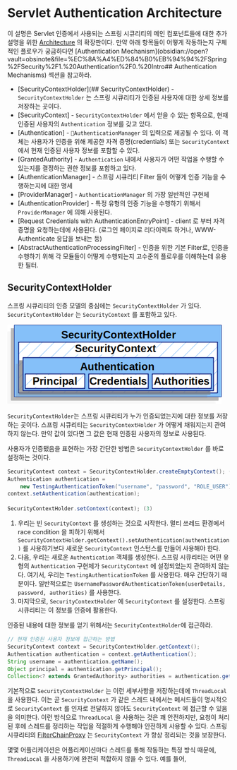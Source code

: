 
# Servlet Authentication Architecture

이 설명은 Servlet 인증에서 사용되는 스프링 시큐리티의 메인 컴포넌트들에 대한 추가 설명을 위한 [Architecture](obsidian://open?vault=obsinote&file=%EC%8A%A4%ED%84%B0%EB%94%94%2FSpring%2FSecurity%2F0.%20Intro#Architecture) 의 확장판이다. 만약 아래 항목들이 어떻게 작동하는지 구체적인 플로우가 궁금하다면 [Authentication Mechanism](obsidian://open?vault=obsinote&file=%EC%8A%A4%ED%84%B0%EB%94%94%2FSpring%2FSecurity%2F1.%20Authentication%2F0.%20Intro## Authentication Mechanisms) 섹션을 참고하라. 

* [SecurityContextHolder](## SecurityContextHolder) - `SecurityContextHolder` 는 스프링 시큐리티가 인증된 사용자에 대한 상세 정보를 저장하는 곳이다.
* [SecurityContext] - `SecurityContextHolder` 에서 얻을 수 있는 항목으로, 현재 인증된 사용자의 `Authentication` 정보를 갖고 있다.
* [Authentication] - `AuthenticationManager` 의 입력으로 제공될 수 있다. 이 객체는 사용자가 인증을 위해 제공한 자격 증명(credentials) 또는 `SecurityContext` 에서 현재 인증된 사용자 정보를 포함할 수 있다.
* [GrantedAuthority] - `Authentication` 내에서 사용자가 어떤 작업을 수행할 수 있는지를 결정하는 권한 정보를 포함하고 있다.
* [AuthenticationManager] - 스프링 시큐리티 Filter 들이 어떻게 인증 기능을 수행하는지에 대한 명세
* [ProviderManager] - `AuthenticationManager` 의 가장 일반적인 구현체
* [AuthenticationProvider] - 특정 유형의 인증 기능을 수행하기 위해서 `ProviderManager` 에 의해 사용된다. 
* [Request Credentials with AuthenticationEntryPoint] - client 로 부터 자격 증명을 요청하는데에 사용된다. (로그인 페이지로 리다이렉트 하거나, WWW-Authenticate 응답을 보내는 등)
* [AbstractAuthenticationProcessingFilter] - 인증을 위한 기본 Filter로, 인증을 수행하기 위해 각 모듈들이 어떻게 수행되는지 고수준의 플로우를 이해하는데 유용한 필터.

## SecurityContextHolder

스프링 시큐리티의 인증 모델의 중심에는 `SecurityContextHolder` 가 있다. `SecurityContextHolder` 는 `SecurityContext` 를 포함하고 있다.

![](../99.images/Pastedimage20241107154944.png)

`SecurityContextHolder`는 스프링 시큐리티가 누가 인증되었는지에 대한 정보를 저장하는 곳이다. 스프링 시큐리티는 `SecurityContextHolder` 가 어떻게 채워지는지 관여하지 않는다. 만약 값이 있다면 그 값은 현재 인증된 사용자의 정보로 사용된다. 

사용자가 인증됐음을 표현하는 가장 간단한 방법은 `SecurityContextHolder` 를 바로 설정하는 것이다.

```java
SecurityContext context = SecurityContextHolder.createEmptyContext(); (1)
Authentication authentication =
    new TestingAuthenticationToken("username", "password", "ROLE_USER"); (2)
context.setAuthentication(authentication);

SecurityContextHolder.setContext(context); (3)
```

1) 우리는 빈 `SecurityContext` 를 생성하는 것으로 시작한다. 멀티 쓰레드 환경에서 race condition 을 피하기 위해서 `SecurityContextHolder.getContext().setAuthentication(authentication)` 를 사용하기보다 새로운 `SecurityContext` 인스턴스를 만들어 사용해야 한다.
2) 다음, 우리는 새로운 `Authentication` 객체를 생성한다.  스프링 시큐리티는 어떤 유형의 `Authentication` 구현체가 `SecurityContext` 에 설정되었는지 관여하지 않는다. 여기서, 우리는 `TestingAuthenticationToken` 를 사용한다. 매우 간단하기 때문이다. 일반적으로는 `UsernamePasswordAuthenticationToken(userDetails, password, authorities)` 를 사용한다.
3) 마지막으로, `SecurityContextHolder` 에 `SecurityContext` 를 설정한다. 스프링 시큐리티는 이 정보를 인증에 활용한다.

인증된 내용에 대한 정보를 얻기 위해서는 `SecurityContextHolder`에 접근하라.

```java
// 현재 인증된 사용자 정보에 접근하는 방법
SecurityContext context = SecurityContextHolder.getContext();
Authentication authentication = context.getAuthentication();
String username = authentication.getName();
Object principal = authentication.getPrincipal();
Collection<? extends GrantedAuthority> authorities = authentication.getAuthorities();
```

기본적으로 `SecurityContextHolder` 는 이런 세부사항을 저장하는데에 `ThreadLocal` 을 사용한다. 이는 곧 `SecurityContext` 가 같은 스레드 내에서는 메서드들이 명시적으로 `SecurityContext` 를 인자로 전달하지 않아도 `SecurityContext` 에 접근할 수 있음을 의미한다. 이런 방식으로 `ThreadLocal` 을 사용하는 것은 꽤 안전하지만, 요청이 처리된 후에 스레드를 정리하는 작업을 적절하게 수행해야 안전하게 사용할 수 있다. 스프링 시큐리티의 [FilterChainProxy](obsidian://open?vault=obsinote&file=%EC%8A%A4%ED%84%B0%EB%94%94%2FSpring%2FSecurity%2F0.%20intro%2F0.%20Intro) 는 `SecurityContext` 가 항상 정리되는 것을 보장한다.

몇몇 어플리케이션은 어플리케이션마다 스레드를 통해 작동하는 특정 방식 때문에,  `ThreadLocal` 을 사용하기에 완전히 적합하지 않을 수 있다. 예를 들어, 